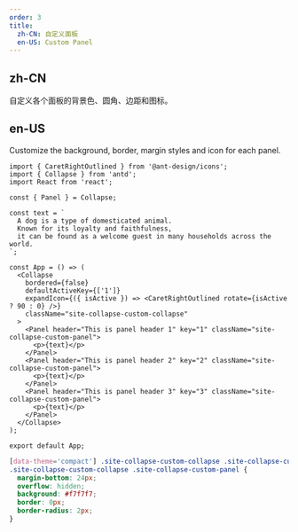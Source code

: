 ```yaml
---
order: 3
title:
  zh-CN: 自定义面板
  en-US: Custom Panel
---
```


## zh-CN

自定义各个面板的背景色、圆角、边距和图标。

## en-US

Customize the background, border, margin styles and icon for each panel.

```tsx
import { CaretRightOutlined } from '@ant-design/icons';
import { Collapse } from 'antd';
import React from 'react';

const { Panel } = Collapse;

const text = `
  A dog is a type of domesticated animal.
  Known for its loyalty and faithfulness,
  it can be found as a welcome guest in many households across the world.
`;

const App = () => (
  <Collapse
    bordered={false}
    defaultActiveKey={['1']}
    expandIcon={({ isActive }) => <CaretRightOutlined rotate={isActive ? 90 : 0} />}
    className="site-collapse-custom-collapse"
  >
    <Panel header="This is panel header 1" key="1" className="site-collapse-custom-panel">
      <p>{text}</p>
    </Panel>
    <Panel header="This is panel header 2" key="2" className="site-collapse-custom-panel">
      <p>{text}</p>
    </Panel>
    <Panel header="This is panel header 3" key="3" className="site-collapse-custom-panel">
      <p>{text}</p>
    </Panel>
  </Collapse>
);

export default App;
```

```css
[data-theme='compact'] .site-collapse-custom-collapse .site-collapse-custom-panel,
.site-collapse-custom-collapse .site-collapse-custom-panel {
  margin-bottom: 24px;
  overflow: hidden;
  background: #f7f7f7;
  border: 0px;
  border-radius: 2px;
}
```

<style>
  [data-theme="dark"] .site-collapse-custom-collapse .site-collapse-custom-panel {
    background: rgba(255,255,255,0.04);
    border: 0px;
  }
</style>
